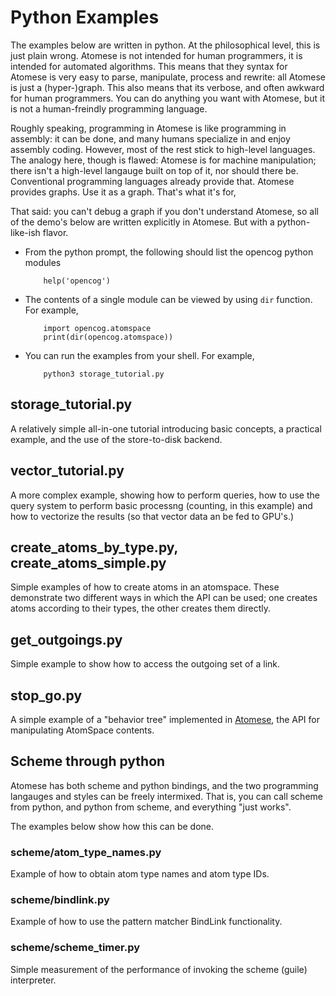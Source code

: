 # Python Examples

The examples below are written in python. At the philosophical level,
this is just plain wrong. Atomese is not intended for human programmers,
it is intended for automated algorithms. This means that they syntax for
Atomese is very easy to parse, manipulate, process and rewrite: all
Atomese is just a (hyper-)graph. This also means that its verbose, and
often awkward for human programmers. You can do anything you want with
Atomese, but it is not a human-freindly programming language.

Roughly speaking, programming in Atomese is like programming in
assembly: it can be done, and many humans specialize in and enjoy
assembly coding. However, most of the rest stick to high-level
languages.  The analogy here, though is flawed: Atomese is for
machine manipulation; there isn't a high-level langauge built on
top of it, nor should there be. Conventional programming languages
already provide that. Atomese provides graphs. Use it as a graph.
That's what it's for,

That said: you can't debug a graph if you don't understand Atomese,
so all of the demo's below are written explicitly in Atomese. But
with a python-like-ish flavor.

* From the python prompt, the following should list the opencog python modules
  ```
      help('opencog')
  ```

* The contents of a single module can be viewed by using `dir` function.
  For example,
  ```
      import opencog.atomspace
      print(dir(opencog.atomspace))
  ```

* You can run the examples from your shell. For example,
  ```
      python3 storage_tutorial.py
  ```

## storage_tutorial.py
A relatively simple all-in-one tutorial introducing basic concepts,
a practical example, and the use of the store-to-disk backend.

## vector_tutorial.py
A more complex example, showing how to perform queries, how to use the
query system to perform basic processng (counting, in this example) and
how to vectorize the results (so that vector data an be fed to GPU's.)

## create_atoms_by_type.py, create_atoms_simple.py
Simple examples of how to create atoms in an atomspace.  These
demonstrate two different ways in which the API can be used; one
creates atoms according to their types, the other creates them
directly.

## get_outgoings.py
Simple example to show how to access the outgoing set of a link.

## stop_go.py
A simple example of a "behavior tree" implemented in
[Atomese](https://wiki.opencog.org/w/Atomese), the API for manipulating
AtomSpace contents.

## Scheme through python
Atomese has both scheme and python bindings, and the two programming
langauges and styles can be freely intermixed. That is, you can call
scheme from python, and python from scheme, and everything "just works".

The examples below show how this can be done.

### scheme/atom_type_names.py
Example of how to obtain atom type names and atom type IDs.

### scheme/bindlink.py
Example of how to use the pattern matcher BindLink functionality.

### scheme/scheme_timer.py
Simple measurement of the performance of invoking the scheme (guile)
interpreter.
